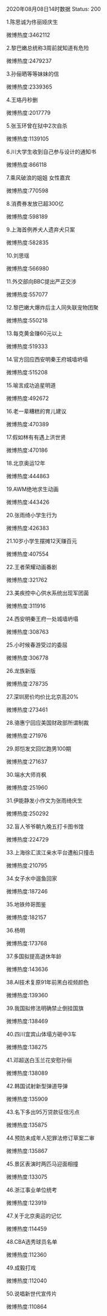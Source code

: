 2020年08月08日14时数据
Status: 200

1.陈思诚为佟丽娅庆生

微博热度:3462112

2.黎巴嫩总统称3周前就知道有危险

微博热度:2479237

3.孙俪晒等等妹妹的信

微博热度:2339365

4.王珞丹秒删

微博热度:2017779

5.张玉环曾在狱中2次自杀

微博热度:1139105

6.川大学生收到自己参与设计的通知书

微博热度:866118

7.乘风破浪的姐姐 女性嘉宾

微博热度:770598

8.消费券发放已超300亿

微博热度:598189

9.上海首例养犬人遗弃犬只案

微博热度:582835

10.刘思瑶

微博热度:566980

11.外交部向BBC提出严正交涉

微博热度:557077

12.黎巴嫩大爆炸后主人同失联宠物团聚

微博热度:550218

13.每克黄金赚60元以上

微博热度:519333

14.官方回应西安明秦王府城墙坍塌

微博热度:515208

15.喻言成功追星明道

微博热度:492672

16.老一辈糟糕的育儿建议

微博热度:470389

17.假如林有有遇上洪世贤

微博热度:470186

18.北京奥运12年

微博热度:444863

19.AWM绝地求生动画

微博热度:443426

20.张雨绮小学生行为

微博热度:426383

21.10岁小学生摆摊12天赚百元

微博热度:407554

22.王者荣耀动画番剧

微博热度:321762

23.美疾控中心供水系统出现军团菌

微博热度:311916

24.西安明秦王府一处城墙坍塌

微博热度:308763

25.小时候春游受过的委屈

微博热度:306778

26.龙族新版

微博热度:278735

27.深圳房价均价比北京高20%

微博热度:273461

28.骆惠宁回应美国财政部所谓制裁

微博热度:271976

29.郑恺发文回忆跑男100期

微博热度:271637

30.端水大师肖枫

微博热度:251960

31.伊能静发小作文为张雨绮庆生

微博热度:250292

32.盲人爷爷朝九晚五打卡图书馆

微博热度:224729

33.上海徐汇滨江亲水平台遭船只撞击

微博热度:210795

34.女子水中遛鱼回家

微博热度:187246

35.地铁帅哥图鉴

微博热度:182157

36.杨明

微博热度:173768

37.多国拟提高退休年龄

微博热度:143636

38.AI技术复原91年前黑白视频颜色

微博热度:139360

39.我国拟修法明确禁止倒挂国旗

微博热度:138469

40.四川宜宾山体塌方砸中3车

微博热度:138275

41.邓超送白玉兰花安慰孙俪

微博热度:138089

42.韩国试射新型弹道导弹

微博热度:135909

43.名下多出95万贷款征信污点

微博热度:135875

44.预防未成年人犯罪法修订草案二审

微博热度:135867

45.景区表演时两匹马迎面相撞

微博热度:133075

46.浙江事业单位统考

微博热度:123919

47.关于北京奥运的记忆

微博热度:114459

48.CBA选秀球员名单

微博热度:112360

49.成毅打戏

微博热度:112040

50.说唱新世代宣传片

微博热度:110864

